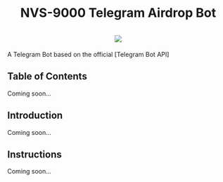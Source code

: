 <h1 align="center">
    NVS-9000 Telegram Airdrop Bot<br>
	<br>
    <img src="https://s.yimg.com/ny/api/res/1.2/Wg0kwVj_Li4Vhj868QLNSQ--~A/YXBwaWQ9aGlnaGxhbmRlcjtzbT0xO3c9ODAwO2lsPXBsYW5l/http://media.zenfs.com/en_US/News/BGR_News/halll.png.cf.jpg" />
	<br>
</h1>

A Telegram Bot based on the official [Telegram Bot API]


## Table of Contents
Coming soon...

## Introduction
Coming soon...

## Instructions
Coming soon...